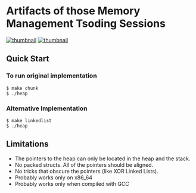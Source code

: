 # Artifacts of those Memory Management Tsoding Sessions

[![thumbnail](./thumbnails/part-1.png)](https://www.youtube.com/watch?v=sZ8GJ1TiMdk) [![thumbnail](./thumbnails/part-2.png)](https://www.youtube.com/watch?v=2JgEKEd3tw8)

## Quick Start

### To run original implementation
```console
$ make chunk
$ ./heap
```

### Alternative Implementation
```console
$ make linkedlist
$ ./heap
```

## Limitations

- The pointers to the heap can only be located in the heap and the stack.
- No packed structs. All of the pointers should be aligned.
- No tricks that obscure the pointers (like XOR Linked Lists).
- Probably works only on x86_64
- Probably works only when compiled with GCC
